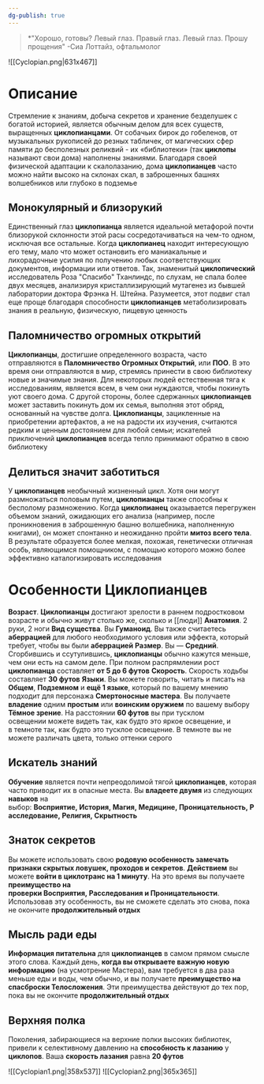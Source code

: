 ```yaml
---
dg-publish: true
---
```

> *"Хорошо, готовы? Левый глаз. Правый глаз. Левый глаз. Прошу прощения"
> -Сиа Лоттайз, офтальмолог

![[Cyclopian.png|631x467]]

# Описание

Стремление к знаниям, добыча секретов и хранение безделушек с богатой историей, является обычным делом для всех существ, выращенных **циклопианцами**. От собачьих бирок до гобеленов, от музыкальных рукописей до резных табличек, от магических сфер памяти до бесполезных реликвий - их «библиотеки» (так **циклопы** называют свои дома) наполнены знаниями. Благодаря своей физической адаптации к скалолазанию, дома **циклопианцев** часто можно найти высоко на склонах скал, в заброшенных башнях волшебников или глубоко в подземье

## Монокулярный и близорукий

Единственный глаз **циклопианца** является идеальной метафорой почти близорукой склонности этой расы сосредотачиваться на чем-то одном, исключая все остальные. Когда **циклопианец** находит интересующую его тему, мало что может остановить его маниакальные и лихорадочные усилия по получению любых соответствующих документов, информации или ответов. Так, знаменитый **циклопический** исследователь Роза "Спасибо" Тханлиндс, по слухам, не спала более двух месяцев, анализируя кристаллизирующий мутагенез из бывшей лаборатории доктора Фрэнка Н. Штейна. Разумеется, этот подвиг стал еще проще благодаря способности **циклопианцев** метаболизировать знания в реальную, физическую, пищевую ценность

## Паломничество огромных открытий

**Циклопианцы**, достигшие определенного возраста, часто отправляются в **Паломничество Огромных Открытий**, или **ПОО**. В это время они отправляются в мир, стремясь принести в свою библиотеку новые и значимые знания. Для некоторых людей естественная тяга к исследованиям, является всем, в чем они нуждаются, чтобы покинуть уют своего дома. С другой стороны, более сдержанных **циклопианцев** может заставить покинуть дом их семья, выполняя этот обряд, основанный на чувстве долга. **Циклопианцы**, зацикленные на приобретении артефактов, а не на радости их изучения, считаются редким и ценным достоянием для любой семьи; искателей приключений **циклопианцев** всегда тепло принимают обратно в свою библиотеку

## Делиться значит заботиться

У **циклопианцев** необычный жизненный цикл. Хотя они могут размножаться половым путем, **циклопианцы** также способны к бесполому размножению. Когда **циклопианец** оказывается перегружен объемом знаний, ожидающих его анализа (например, после проникновения в заброшенную башню волшебника, наполненную книгами), он может спонтанно и неожиданно пройти **митоз всего тела**. В результате образуется более мелкая, похожая, генетически отличная особь, являющимся помощником, с помощью которого можно более эффективно каталогизировать исследования

# Особенности Циклопианцев

**Возраст**. **Циклопианцы** достигают зрелости в раннем подростковом возрасте и обычно живут столько же, сколько и [[люди]]
**Анатомия**. 2 руки, 2 ноги 
**Вид существа**. Вы **Гуманоид**. Вы также считаетесь **аберрацией** для любого необходимого условия или эффекта, который требует, чтобы вы были **аберрацией**
**Размер**. Вы — **Средний**. Сгорбившись и ссутулившись, **циклопианцы** обычно кажутся меньше, чем они есть на самом деле. При полном распрямлении рост **циклопианца** составляет **от 5 до 6 футов**
**Скорость**. Скорость ходьбы составляет **30 футов**
**Языки**. Вы можете говорить, читать и писать на **Общем**, **Подземном** и **ещё 1 языке**, который по вашему мнению подходит для персонажа
**Смертоносные мастера**. Вы получаете **владение** одним **простым** или **воинским оружием** по вашему выбору
**Тёмное зрение**. На расстоянии **60 футов** вы при тусклом освещении можете видеть так, как будто это яркое освещение, и в темноте так, как будто это тусклое освещение. В темноте вы не можете различать цвета, только оттенки серого

## Искатель знаний

**Обучение** является почти непреодолимой тягой **циклопианцев**, которая часто приводит их в опасные места. Вы **владеете двумя** из следующих **навыков** на выбор: **Восприятие, История, Магия, Медицине, Проницательность, Расследование, Религия, Скрытность**

## Знаток секретов

Вы можете использовать свою **родовую особенность замечать признаки скрытых ловушек, проходов и секретов**. **Действием** вы можете **войти в циклотранс на 1 минуту**. На это время вы получаете **преимущество на проверки Восприятия, Расследования и Проницательности**. Использовав эту особенность, вы не сможете сделать это снова, пока не окончите **продолжительный отдых**

## Мысль ради еды

**Информация питательна** для **циклопианцев** в самом прямом смысле этого слова. Каждый день, **когда вы открываете важную новую информацию** (на усмотрение Мастера), вам требуется в два раза меньше еды и воды, чем обычно, и вы получаете **преимущество на спасброски Телосложения**. Эти преимущества действуют до тех пор, пока вы не окончите **продолжительный отдых**

## Верхняя полка

Поколения, забирающиеся на верхние полки высоких библиотек, привели к селективному давлению на **способность к лазанию** у **циклопов**. Ваша **скорость лазания** равна **20 футов**

![[Cyclopian1.png|358x537]]
![[Cyclopian2.png|365x365]]